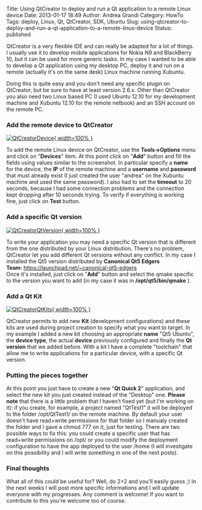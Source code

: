 Title: Using QtCreator to deploy and run a Qt application to a remote Linux device
Date: 2013-01-17 18:49
Author: Andrea Grandi
Category: HowTo
Tags: deploy, Linux, Qt, QtCreator, SDK, Ubuntu
Slug: using-qtcreator-to-deploy-and-run-a-qt-application-to-a-remote-linux-device
Status: published

QtCreator is a very flexible IDE and can really be adapted for a lot of
things. I usually use it to develop mobile applications for Nokia N9 and
BlackBerry 10, but it can be used for more generic tasks. In my case I
wanted to be able to develop a Qt application using my desktop PC,
deploy it and run on a remote (actually it's on the same desk) Linux
machine running Xubuntu.

Doing this is quite easy and you don't need any specific plugin on
QtCreator, but be sure to have at least version 2.6.x. Other than
QtCreator you also need two Linux based PC (I used Ubuntu 12.10 for my
development machine and Xubuntu 12.10 for the remote netbook) and an SSH
account on the remote PC.

### Add the remote device to QtCreator

[![QtCreatorDevice]({static}/images/2013/01/QtCreatorDevice.png){ width=100% }]({static}/images/2013/01/QtCreatorDevice.png)

To add the remote Linux device on QtCreator, use the
**Tools-&gt;Options** menu and click on "**Devices**" item. At this
point click on "**Add**" button and fill the fields using values similar
to the screenshot. In particular specify a **name** for the device, the
**IP** of the remote machine and a **username** and **password** that
must already exist (I just created the user "andrea" on the Xubuntu
machine and used the same password). I also had to set the **timeout**
to 20 seconds, because I had some connection problems and the connection
kept dropping after 10 seconds trying. To verify if everything is
working fine, just click on **Test** button.

### Add a specific Qt version

[![QtCreatorQtVersion]({static}/images/2013/01/QtCreatorQtVersion.png){ width=100% }]({static}/images/2013/01/QtCreatorQtVersion.png)

To write your application you may need a specific Qt version that is
different from the one distributed by your Linux distribution. There's
no problem, QtCreator let you add different Qt versions without any
conflict. In my case I installed the Qt5 version distributed by
**Canonical Qt5 Edgers
Team**: <https://launchpad.net/~canonical-qt5-edgers>  
Once it's installed, just click on "**Add**" button and select the qmake
specific to the version you want to add (in my case it was in
**/opt/qt5/bin/qmake** ).

### Add a Qt Kit

[![QtCreatorQtKits]({static}/images/2013/01/QtCreatorQtKits.png){ width=100% }]({static}/images/2013/01/QtCreatorQtKits.png)

QtCreator permits to add new **Kit** (development configurations) and
these kits are used during project creation to specify what you want to
target. In my example I added a new kit choosing an appropriate **name**
"Qt5 Ubuntu", the **device type**, the actual **device** previously
configured and finally the **Qt version** that we added before. With a
kit I have a complete "toolchain" that allow me to write applications
for a particular device, with a specific Qt version.

### Putting the pieces together

At this point you just have to create a new "**Qt Quick 2**"
application, and select the new kit you just created instead of the
"Desktop" one. **Please note** that there is a little problem that I
haven't fixed yet (but I'm working on it): if you create, for example, a
project named "QtTest1" it will be deployed to the folder /opt/QtTest1/
on the remote machine. By default your user doesn't have read+write
permissions for that folder so I manualy created the folder and I gave a
chmod 777 on it, just for testing. There are two possible ways to fix
this: you could create a specific user that has read+write permissions
on /opt/ or you could modify the deployment configuration to have the
app deployed to the user /home (I will investigate on this possibility
and I will write something in one of the next posts).

### Final thoughts

What all of this could be useful for? Well, do 2+2 and you'll easily
guess ;) In the next weeks I will post more specific informations and I
will update everyone with my progresses. Any comment is welcome! If you
want to contribute to this you're welcome too of course.

